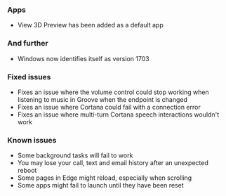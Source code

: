 ### Apps
- View 3D Preview has been added as a default app

### And further
- Windows now identifies itself as version 1703

### Fixed issues
- Fixes an issue where the volume control could stop working when listening to music in Groove when the endpoint is changed
- Fixes an issue where Cortana could fail with a connection error
- Fixes an issue where multi-turn Cortana speech interactions wouldn't work

### Known issues
- Some background tasks will fail to work
- You may lose your call, text and email history after an unexpected reboot
- Some pages in Edge might reload, especially when scrolling
- Some apps might fail to launch until they have been reset

